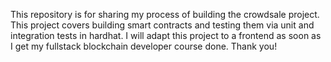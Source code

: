 This repository is for sharing my process of building the crowdsale project. This project covers building smart contracts and testing them via unit and integration tests in hardhat. I will adapt this project to a frontend as soon as I get my fullstack blockchain developer course done. Thank you! 
